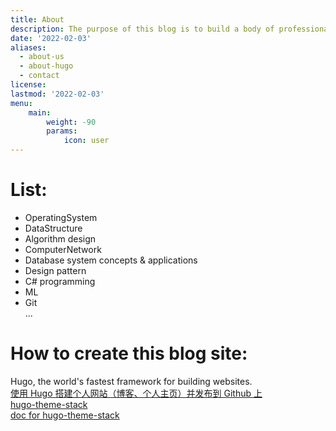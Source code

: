 ```yaml
---
title: About
description: The purpose of this blog is to build a body of professional computer science knowledge.
date: '2022-02-03'
aliases:
  - about-us
  - about-hugo
  - contact
license: 
lastmod: '2022-02-03'
menu:
    main: 
        weight: -90
        params:
            icon: user
---
```

# List:
- OperatingSystem  
- DataStructure  
- Algorithm design  
- ComputerNetwork  
- Database system concepts & applications  
- Design pattern  
- C# programming  
- ML  
- Git  
...  

# How to create this blog site:
Hugo, the world's fastest framework for building websites.  
[使用 Hugo 搭建个人网站（博客、个人主页）并发布到 Github 上](https://zhuanlan.zhihu.com/p/417259374#orgcae6cf9)  
[hugo-theme-stack](https://github.com/CaiJimmy/hugo-theme-stack)  
[doc for hugo-theme-stack](https://docs.stack.jimmycai.com/zh/getting-started.html#%E7%8E%AF%E5%A2%83%E8%A6%81%E6%B1%82)  



